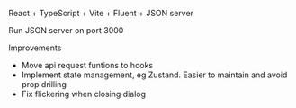 React + TypeScript + Vite + Fluent + JSON server

Run JSON server on port 3000

Improvements
- Move api request funtions to hooks
- Implement state management, eg Zustand. Easier to maintain and avoid prop drilling
- Fix flickering when closing dialog
